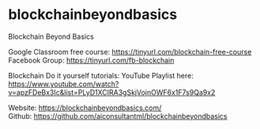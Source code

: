 # blockchainbeyondbasics
Blockchain Beyond Basics

Google Classroom free course: https://tinyurl.com/blockchain-free-course 
Facebook Group: https://tinyurl.com/fb-blockchain 

Blockchain Do it yourself tutorials:
YouTube Playlist here: https://www.youtube.com/watch?v=apzFDeBx3Ic&list=PLyD1XCIRA3gSkjVojnOWF6x1F7s9Qa9x2

Website: https://blockchainbeyondbasics.com/  
Github: https://github.com/aiconsultantml/blockchainbeyondbasics 
